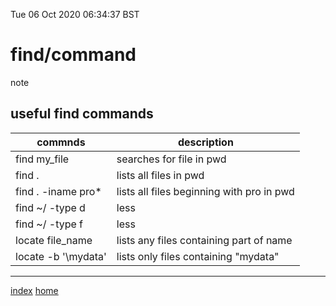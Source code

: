 Tue 06 Oct 2020 06:34:37 BST

# find/command
note
## useful find commands

| commnds                | description                      |
| ---------------------- | -------------------------------- |
| find my_file           | searches for file in pwd         |
| find .                 | lists all files in pwd           |
| find . -iname pro\*    | lists all files beginning with pro in pwd |
| find ~/ -type d | less | lists all dirs in home dir    |
| find ~/ -type f | less | lists all files in home dir   |
| locate file_name       | lists any files containing part of name
| locate -b '\mydata'    | lists only files containing "mydata" |
___

[index](./index-file.md)
[home](./home.md) 

